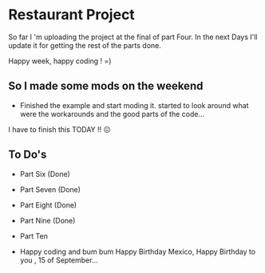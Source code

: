 #  Restaurant Project

So far I 'm uploading the project at the final of part Four. 
In the next Days I'll update it for getting the rest of the parts done.

Happy week, happy coding ! =)


## So I made some mods on the weekend
 
 
 - Finished the example and start moding it. 
started to look around what were the workarounds and the good parts of the code...

I have to finish this TODAY !! 😖



## To Do's
- Part Six  (Done)
- Part Seven  (Done)
- Part Eight (Done)
- Part Nine (Done)
- Part Ten



- Happy coding and bum bum Happy Birthday Mexico, Happy Birthday to you ,  15 of September... 
